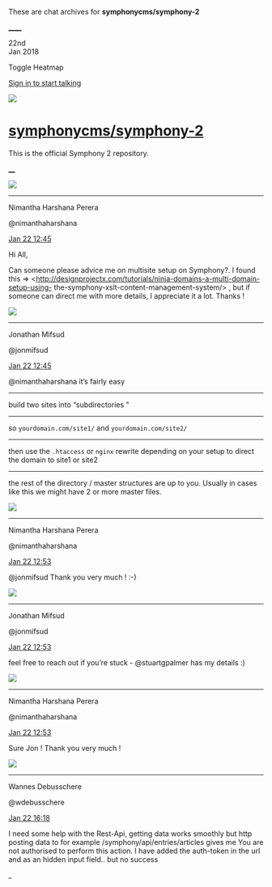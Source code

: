 These are chat archives for **symphonycms/symphony-2**

[__](/symphonycms/symphony-2/archives/2018/01/23)[__](/symphonycms/symphony-2/archives/2018/01/21)

22nd  
Jan 2018

Toggle Heatmap

[Sign in to start talking](/login?action=login&button=archive-login)

![](https://avatars-02.gitter.im/group/iv/3/57542c45c43b8c601977197e?s=48)

#  [symphonycms/symphony-2](/symphonycms/symphony-2)

This is the official Symphony 2 repository.

[ __](/orgs/symphonycms/rooms "More symphonycms rooms")

![](https://avatars2.githubusercontent.com/u/10864598?v=4&s=30)

____

Nimantha Harshana Perera

@nimanthaharshana

[Jan 22
12:45](https://gitter.im/symphonycms/symphony-2?at=5a65dcce517037a212dacef8)

Hi All,

Can someone please advice me on multisite setup on Symphony?. I found this =>
<http://designprojectx.com/tutorials/ninja-domains-a-multi-domain-setup-using-
the-symphony-xslt-content-management-system/> , but if someone can direct me
with more details, I appreciate it a lot. Thanks !

![](https://avatars1.githubusercontent.com/u/859775?v=4&s=30)

____

Jonathan Mifsud

@jonmifsud

[Jan 22
12:45](https://gitter.im/symphonycms/symphony-2?at=5a65dcfd0ad3e04b1b52b197)

@nimanthaharshana it’s fairly easy

____

build two sites into “subdirectories "

____

so `yourdomain.com/site1/` and `yourdomain.com/site2/`

____

then use the `.htaccess` or `nginx` rewrite depending on your setup to direct
the domain to site1 or site2

____

the rest of the directory / master structures are up to you. Usually in cases
like this we might have 2 or more master files.

![](https://avatars2.githubusercontent.com/u/10864598?v=4&s=30)

____

Nimantha Harshana Perera

@nimanthaharshana

[Jan 22
12:53](https://gitter.im/symphonycms/symphony-2?at=5a65dead6117191e6199132a)

@jonmifsud Thank you very much ! :-)

![](https://avatars1.githubusercontent.com/u/859775?v=4&s=30)

____

Jonathan Mifsud

@jonmifsud

[Jan 22
12:53](https://gitter.im/symphonycms/symphony-2?at=5a65debf5ade18be39a99931)

feel free to reach out if you’re stuck - @stuartgpalmer has my details :)

![](https://avatars2.githubusercontent.com/u/10864598?v=4&s=30)

____

Nimantha Harshana Perera

@nimanthaharshana

[Jan 22
12:53](https://gitter.im/symphonycms/symphony-2?at=5a65deda517037a212dadbdc)

Sure Jon ! Thank you very much !

![](https://avatars1.githubusercontent.com/u/4136426?v=4&s=30)

____

Wannes Debusschere

@wdebusschere

[Jan 22
16:18](https://gitter.im/symphonycms/symphony-2?at=5a660ecd0ad3e04b1b540bbe)

I need some help with the Rest-Api, getting data works smoothly but http
posting data to for example /symphony/api/entries/articles gives me <filter
name="permission" status="failed">You are not authorised to perform this
action.</filter> I have added the auth-token in the url and as an hidden input
field.. but no success

_

